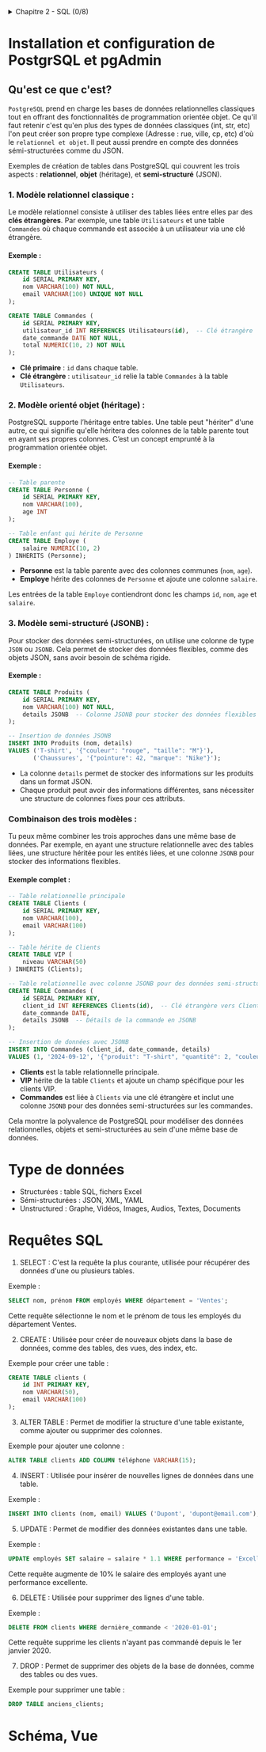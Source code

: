 <details>
<summary>Chapitre 2 - SQL (0/8)</summary>

- Installation et configuration de PostgreSQL et pgAdmin
- Concepts de base des SGBDR et types de données
- Requêtes SQL : SELECT, CREATE, ALTER TABLE, INSERT, UPDATE, DELETE, DROP
- Utilisation de NULL et requêtes conditionnelles (CASE)
- Jointures : JOIN, sous-requêtes, CTE, et opérations ensemblistes
- Travailler avec les dates et heures
- Fonctions de fenêtrage avancées
- Fonctions SQL : CAST, CONCAT, SUBSTRING, COALESCE, etc.
</details>

# Installation et configuration de PostgrSQL et pgAdmin

## Qu'est ce que c'est?
`PostgreSQL` prend en charge les bases de données relationnelles classiques tout en offrant des fonctionnalités de programmation orientée objet. Ce qu'il faut retenir c'est qu'en plus des types de données classiques (int, str, etc) l'on peut créer son propre type complexe (Adresse : rue, ville, cp, etc) d'où le `relationnel et objet`. 
Il peut aussi prendre en compte des données sémi-structurées comme du JSON.


Exemples de création de tables dans PostgreSQL qui couvrent les trois aspects : **relationnel**, **objet** (héritage), et **semi-structuré** (JSON).

### 1. **Modèle relationnel classique** :

Le modèle relationnel consiste à utiliser des tables liées entre elles par des **clés étrangères**. Par exemple, une table `Utilisateurs` et une table `Commandes` où chaque commande est associée à un utilisateur via une clé étrangère.

#### Exemple :

```sql
CREATE TABLE Utilisateurs (
    id SERIAL PRIMARY KEY,
    nom VARCHAR(100) NOT NULL,
    email VARCHAR(100) UNIQUE NOT NULL
);

CREATE TABLE Commandes (
    id SERIAL PRIMARY KEY,
    utilisateur_id INT REFERENCES Utilisateurs(id),  -- Clé étrangère
    date_commande DATE NOT NULL,
    total NUMERIC(10, 2) NOT NULL
);
```

- **Clé primaire** : `id` dans chaque table.
- **Clé étrangère** : `utilisateur_id` relie la table `Commandes` à la table `Utilisateurs`.

### 2. **Modèle orienté objet** (héritage) :

PostgreSQL supporte l’héritage entre tables. Une table peut "hériter" d'une autre, ce qui signifie qu'elle héritera des colonnes de la table parente tout en ayant ses propres colonnes. C’est un concept emprunté à la programmation orientée objet.

#### Exemple :

```sql
-- Table parente
CREATE TABLE Personne (
    id SERIAL PRIMARY KEY,
    nom VARCHAR(100),
    age INT
);

-- Table enfant qui hérite de Personne
CREATE TABLE Employe (
    salaire NUMERIC(10, 2)
) INHERITS (Personne);
```

- **Personne** est la table parente avec des colonnes communes (`nom`, `age`).
- **Employe** hérite des colonnes de `Personne` et ajoute une colonne `salaire`.

Les entrées de la table `Employe` contiendront donc les champs `id`, `nom`, `age` et `salaire`.

### 3. **Modèle semi-structuré** (JSONB) :

Pour stocker des données semi-structurées, on utilise une colonne de type `JSON` ou `JSONB`. Cela permet de stocker des données flexibles, comme des objets JSON, sans avoir besoin de schéma rigide.

#### Exemple :

```sql
CREATE TABLE Produits (
    id SERIAL PRIMARY KEY,
    nom VARCHAR(100) NOT NULL,
    details JSONB  -- Colonne JSONB pour stocker des données flexibles
);

-- Insertion de données JSONB
INSERT INTO Produits (nom, details)
VALUES ('T-shirt', '{"couleur": "rouge", "taille": "M"}'),
       ('Chaussures', '{"pointure": 42, "marque": "Nike"}');
```

- La colonne `details` permet de stocker des informations sur les produits dans un format JSON.
- Chaque produit peut avoir des informations différentes, sans nécessiter une structure de colonnes fixes pour ces attributs.

### Combinaison des trois modèles :

Tu peux même combiner les trois approches dans une même base de données. Par exemple, en ayant une structure relationnelle avec des tables liées, une structure héritée pour les entités liées, et une colonne `JSONB` pour stocker des informations flexibles.

#### Exemple complet :

```sql
-- Table relationnelle principale
CREATE TABLE Clients (
    id SERIAL PRIMARY KEY,
    nom VARCHAR(100),
    email VARCHAR(100)
);

-- Table hérite de Clients
CREATE TABLE VIP (
    niveau VARCHAR(50)
) INHERITS (Clients);

-- Table relationnelle avec colonne JSONB pour des données semi-structurées
CREATE TABLE Commandes (
    id SERIAL PRIMARY KEY,
    client_id INT REFERENCES Clients(id),  -- Clé étrangère vers Clients ou VIP
    date_commande DATE,
    details JSONB  -- Détails de la commande en JSONB
);

-- Insertion de données avec JSONB
INSERT INTO Commandes (client_id, date_commande, details)
VALUES (1, '2024-09-12', '{"produit": "T-shirt", "quantité": 2, "couleur": "rouge"}');
```

- **Clients** est la table relationnelle principale.
- **VIP** hérite de la table `Clients` et ajoute un champ spécifique pour les clients VIP.
- **Commandes** est liée à `Clients` via une clé étrangère et inclut une colonne `JSONB` pour des données semi-structurées sur les commandes.


Cela montre la polyvalence de PostgreSQL pour modéliser des données relationnelles, objets et semi-structurées au sein d'une même base de données.

# Type de données
- Structurées : table SQL, fichers Excel
- Sémi-structurées : JSON, XML, YAML
- Unstructured : Graphe, Vidéos, Images, Audios, Textes, Documents

# Requêtes SQL
1. SELECT :
C'est la requête la plus courante, utilisée pour récupérer des données d'une ou plusieurs tables.

Exemple :
```sql
SELECT nom, prénom FROM employés WHERE département = 'Ventes';
```
Cette requête sélectionne le nom et le prénom de tous les employés du département Ventes.

2. CREATE :
Utilisée pour créer de nouveaux objets dans la base de données, comme des tables, des vues, des index, etc.

Exemple pour créer une table :
```sql
CREATE TABLE clients (
    id INT PRIMARY KEY,
    nom VARCHAR(50),
    email VARCHAR(100)
);
```

3. ALTER TABLE :
Permet de modifier la structure d'une table existante, comme ajouter ou supprimer des colonnes.

Exemple pour ajouter une colonne :
```sql
ALTER TABLE clients ADD COLUMN téléphone VARCHAR(15);
```

4. INSERT :
Utilisée pour insérer de nouvelles lignes de données dans une table.

Exemple :
```sql
INSERT INTO clients (nom, email) VALUES ('Dupont', 'dupont@email.com');
```

5. UPDATE :
Permet de modifier des données existantes dans une table.

Exemple :
```sql
UPDATE employés SET salaire = salaire * 1.1 WHERE performance = 'Excellent';
```
Cette requête augmente de 10% le salaire des employés ayant une performance excellente.

6. DELETE :
Utilisée pour supprimer des lignes d'une table.

Exemple :
```sql
DELETE FROM clients WHERE dernière_commande < '2020-01-01';
```
Cette requête supprime les clients n'ayant pas commandé depuis le 1er janvier 2020.

7. DROP :
Permet de supprimer des objets de la base de données, comme des tables ou des vues.

Exemple pour supprimer une table :
```sql
DROP TABLE anciens_clients;
```

# Schéma, Vue
